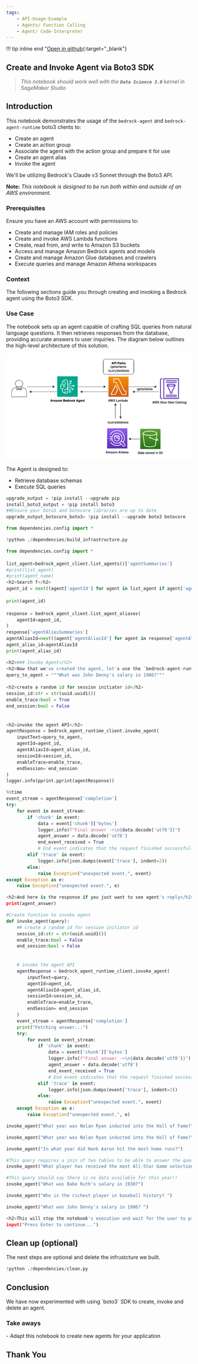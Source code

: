 ```yaml
---
tags:
    - API-Usage-Example
    - Agents/ Function Calling
    - Agent/ Code-Interpreter
---
```


!!! tip inline end "[Open in github](https://github.com/aws-samples/amazon-bedrock-samples/tree/main/bedrock-agents/use-case-examples/text-2-sql-agent/create_and_invoke_sql_agent.ipynb){:target="_blank"}

<h2>Create and Invoke Agent via Boto3 SDK</h2>

> *This notebook should work well with the **`Data Science 3.0`** kernel in SageMaker Studio*

<h2>Introduction</h2>

This notebook demonstrates the usage of the `bedrock-agent` and `bedrock-agent-runtime` boto3 clients to:
- Create an agent
- Create an action group
- Associate the agent with the action group and prepare it for use
- Create an agent alias
- Invoke the agent

We'll be utilizing Bedrock's Claude v3 Sonnet through the Boto3 API.

**Note:** *This notebook is designed to be run both within and outside of an AWS environment.*

<h3>Prerequisites</h3>

Ensure you have an AWS account with permissions to:
- Create and manage IAM roles and policies
- Create and invoke AWS Lambda functions
- Create, read from, and write to Amazon S3 buckets
- Access and manage Amazon Bedrock agents and models
- Create and manage Amazon Glue databases and crawlers
- Execute queries and manage Amazon Athena workspaces

<h3>Context</h3>

The following sections guide you through creating and invoking a Bedrock agent using the Boto3 SDK.

<h3>Use Case</h3>

The notebook sets up an agent capable of crafting SQL queries from natural language questions. It then retrieves responses from the database, providing accurate answers to user inquiries. The diagram below outlines the high-level architecture of this solution.

![sequence-flow-agent](images/text-to-sql-architecture-Athena.png)

The Agent is designed to:
- Retrieve database schemas
- Execute SQL queries



```python
upgrade_output = !pip install --upgrade pip
install_boto3_output = !pip install boto3
##Ensure your boto3 and botocore libraries are up to date
upgrade_output_botocore_boto3= !pip install --upgrade boto3 botocore 
```


```python
from dependencies.config import *
```


```python
!python ./dependencies/build_infrastructure.py
```


```python
from dependencies.config import *

list_agent=bedrock_agent_client.list_agents()['agentSummaries']
#print(list_agent)
#print(agent_name)
<h2>Search f</h2>
agent_id = next((agent['agentId'] for agent in list_agent if agent['agentName'] == agent_name), None)

print(agent_id)

response = bedrock_agent_client.list_agent_aliases(
    agentId=agent_id,
)
response['agentAliasSummaries']
agentAliasId=next((agent['agentAliasId'] for agent in response['agentAliasSummaries'] if agent['agentAliasName'] == agent_alias_name), None)
agent_alias_id=agentAliasId
print(agent_alias_id)
```


```python
<h2>### Invoke Agent</h2>
<h2>Now that we've created the agent, let's use the `bedrock-agent-runtime` client to invoke this agent and perform some tasks.</h2>
query_to_agent = """What was John Denny's salary in 1986?"""

<h2>create a random id for session initiator id</h2>
session_id:str = str(uuid.uuid1())
enable_trace:bool = True
end_session:bool = False


<h2>invoke the agent API</h2>
agentResponse = bedrock_agent_runtime_client.invoke_agent(
    inputText=query_to_agent,
    agentId=agent_id,
    agentAliasId=agent_alias_id, 
    sessionId=session_id,
    enableTrace=enable_trace, 
    endSession= end_session
)
logger.info(pprint.pprint(agentResponse))
```


```python
%%time
event_stream = agentResponse['completion']
try:
    for event in event_stream:        
        if 'chunk' in event:
            data = event['chunk']['bytes']
            logger.info(f"Final answer ->\n{data.decode('utf8')}")
            agent_answer = data.decode('utf8')
            end_event_received = True
            # End event indicates that the request finished successfully
        elif 'trace' in event:
            logger.info(json.dumps(event['trace'], indent=2))
        else:
            raise Exception("unexpected event.", event)
except Exception as e:
    raise Exception("unexpected event.", e)
```


```python
<h2>And here is the response if you just want to see agent's reply</h2>
print(agent_answer)
```


```python
#Create function to invoke agent
def invoke_agent(query):
    ## create a random id for session initiator id
    session_id:str = str(uuid.uuid1())
    enable_trace:bool = False
    end_session:bool = False
 

    # invoke the agent API
    agentResponse = bedrock_agent_runtime_client.invoke_agent(
        inputText=query,
        agentId=agent_id,
        agentAliasId=agent_alias_id, 
        sessionId=session_id,
        enableTrace=enable_trace, 
        endSession= end_session
    )
    event_stream = agentResponse['completion']
    print("Fetching answer...")
    try:
        for event in event_stream:        
            if 'chunk' in event:
                data = event['chunk']['bytes']
                logger.info(f"Final answer ->\n{data.decode('utf8')}")
                agent_answer = data.decode('utf8')
                end_event_received = True
                # End event indicates that the request finished successfully
            elif 'trace' in event:
                logger.info(json.dumps(event['trace'], indent=2))
            else:
                raise Exception("unexpected event.", event)
    except Exception as e:
        raise Exception("unexpected event.", e)


```


```python
invoke_agent("What year was Nolan Ryan inducted into the Hall of Fame?")
```


```python
invoke_agent("What year was Nolan Ryan inducted into the Hall of Fame?")

```


```python
invoke_agent("In what year did Hank Aaron hit the most home runs?")

```


```python
#This query requires a join of two tables to be able to answer the question
invoke_agent("What player has received the most All-Star Game selections?")
```


```python
#This query should say there is no data available for this year!!
invoke_agent("What was Babe Ruth's salary in 1930?")

```


```python
invoke_agent("Who is the richest player in baseball history? ")

```


```python
invoke_agent("What was John Denny's salary in 1986? ")

```


```python
<h2>This will stop the notebook's execution and wait for the user to press Enter</h2>
input("Press Enter to continue...")

```

<h2>Clean up (optional)</h2>

The next steps are optional and delete the infrustcture we built. 




```python
!python ./dependencies/clean.py
```


<h2>Conclusion</h2>
We have now experimented with using `boto3` SDK to create, invoke and delete an agent.

<h3>Take aways</h3>
- Adapt this notebook to create new agents for your application

<h2>Thank You</h2>
